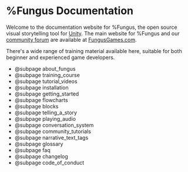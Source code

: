 # %Fungus Documentation #

Welcome to the documentation website for %Fungus, the open source visual storytelling tool for [Unity]. The main website for %Fungus and our [community forum] are available at [FungusGames.com].

There's a wide range of training material available here, suitable for both beginner and experienced game developers. 

* @subpage about_fungus
* @subpage training_course
* @subpage tutorial_videos
* @subpage installation
* @subpage getting_started
* @subpage flowcharts
* @subpage blocks
* @subpage telling_a_story
* @subpage playing_audio
* @subpage conversation_system
* @subpage community_tutorials
* @subpage narrative_text_tags
* @subpage glossary
* @subpage faq
* @subpage changelog
* @subpage code_of_conduct

[Unity]: http://unity3d.com
[community forum]: http://fungusgames.com/forum
[FungusGames.com]: http://fungusgames.com